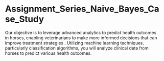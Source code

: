 # Assignment_Series_Naive_Bayes_Case_Study
Our objective is to leverage advanced analytics to predict health outcomes in horses, enabling veterinarians to make more informed decisions that can improve treatment strategies . Utilizing machine learning techniques, particularly classification algorithms, you will analyze clinical data from horses to predict various health outcomes.
